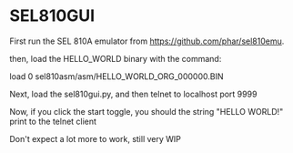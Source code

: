 # SEL810GUI
First run the SEL 810A emulator from https://github.com/phar/sel810emu.

then, load the HELLO_WORLD binary with the command:

load 0 sel810asm/asm/HELLO_WORLD_ORG_000000.BIN

Next, load the sel810gui.py, and then telnet to localhost port 9999

Now, if you click the start toggle, you should the string "HELLO WORLD!" print to the telnet client

Don't expect a lot more to work, still very WIP
